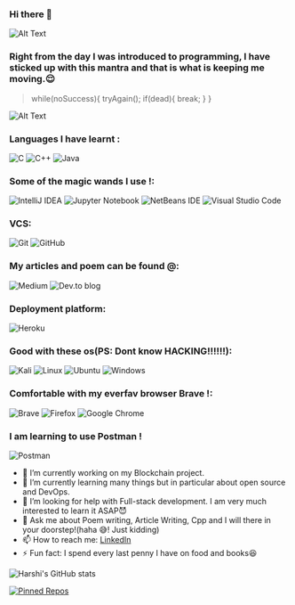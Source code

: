 ### Hi there 👋

![Alt Text](https://media.giphy.com/media/zJ3V6Ot51H8Y0/giphy.gif?cid=ecf05e47vc3aek46pfhdum0uogaa8130kcakr21yzw7ozr17&rid=giphy.gif&ct=s)


### Right from the day I was introduced to programming, I have sticked up with this mantra and that is what is keeping me moving.:relieved:
> while(noSuccess){
> tryAgain();
> if(dead){
> break;
> }
> }

![Alt Text](https://media.giphy.com/media/iGqEXTSFZb29gb46bj/giphy.gif)

### Languages I have learnt :
![C](https://img.shields.io/badge/c-%2300599C.svg?style=for-the-badge&logo=c&logoColor=white)
![C++](https://img.shields.io/badge/c++-%2300599C.svg?style=for-the-badge&logo=c%2B%2B&logoColor=white)
![Java](https://img.shields.io/badge/java-%23ED8B00.svg?style=for-the-badge&logo=java&logoColor=white)

### Some of the magic wands I use !:
![IntelliJ IDEA](https://img.shields.io/badge/IntelliJIDEA-000000.svg?style=for-the-badge&logo=intellij-idea&logoColor=white)
![Jupyter Notebook](https://img.shields.io/badge/jupyter-%23FA0F00.svg?style=for-the-badge&logo=jupyter&logoColor=white)
![NetBeans IDE](https://img.shields.io/badge/NetBeansIDE-1B6AC6.svg?style=for-the-badge&logo=apache-netbeans-ide&logoColor=white)
![Visual Studio Code](https://img.shields.io/badge/Visual%20Studio%20Code-0078d7.svg?style=for-the-badge&logo=visual-studio-code&logoColor=white)

### VCS:
![Git](https://img.shields.io/badge/git-%23F05033.svg?style=for-the-badge&logo=git&logoColor=white)
![GitHub](https://img.shields.io/badge/github-%23121011.svg?style=for-the-badge&logo=github&logoColor=white)


### My articles and poem can be found @:
![Medium](https://harshi2000.medium.com/)
![Dev.to blog](https://dev.to/harshi606)

### Deployment platform:
![Heroku](https://img.shields.io/badge/heroku-%23430098.svg?style=for-the-badge&logo=heroku&logoColor=white)

### Good with these os(PS: Dont know **HACKING**!!!!!!):
![Kali](https://img.shields.io/badge/Kali-268BEE?style=for-the-badge&logo=kalilinux&logoColor=white)
![Linux](https://img.shields.io/badge/Linux-FCC624?style=for-the-badge&logo=linux&logoColor=black)
![Ubuntu](https://img.shields.io/badge/Ubuntu-E95420?style=for-the-badge&logo=ubuntu&logoColor=white)
![Windows](https://img.shields.io/badge/Windows-0078D6?style=for-the-badge&logo=windows&logoColor=white)

### Comfortable with my everfav browser Brave !:
![Brave](https://img.shields.io/badge/Brave-FB542B?style=for-the-badge&logo=Brave&logoColor=white)
![Firefox](https://img.shields.io/badge/Firefox-FF7139?style=for-the-badge&logo=Firefox-Browser&logoColor=white)
![Google Chrome](https://img.shields.io/badge/Google%20Chrome-4285F4?style=for-the-badge&logo=GoogleChrome&logoColor=white)

### I am learning to use Postman !
![Postman](https://img.shields.io/badge/Postman-FF6C37?style=for-the-badge&logo=postman&logoColor=white)


- 🔭 I’m currently working on my Blockchain project.
- 🌱 I’m currently learning many things but in particular about open source and DevOps.
- 🤔 I’m looking for help with Full-stack development. I am very much interested to learn it ASAP:smiling_imp:
- 💬 Ask me about Poem writing, Article Writing, Cpp and I will there in your doorstep!(haha :sweat_smile:! Just kidding)
- 📫 How to reach me: [LinkedIn](https://www.linkedin.com/in/harshithaa-p-v-476b291a9/)
- ⚡ Fun fact: I spend every last penny I have on food and books:laughing:

![Harshi's GitHub stats](https://github-readme-stats.vercel.app/api?username=harshi606&show_icons=true&theme=radical)

[![Pinned Repos](https://github-readme-stats.vercel.app/api/pin/?username=harshi606&repo=github-readme-stats)](https://github.com/harshi606/github-readme-stats)




